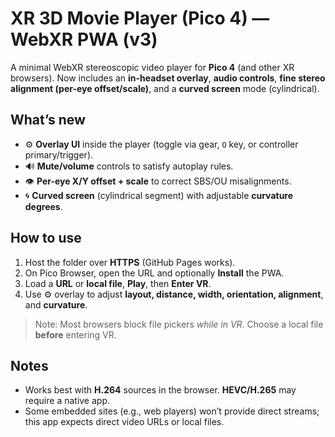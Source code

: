 # XR 3D Movie Player (Pico 4) — WebXR PWA (v3)

A minimal WebXR stereoscopic video player for **Pico 4** (and other XR browsers).
Now includes an **in-headset overlay**, **audio controls**, **fine stereo alignment (per-eye offset/scale)**, and a **curved screen** mode (cylindrical).

## What’s new
- ⚙️ **Overlay UI** inside the player (toggle via gear, `O` key, or controller primary/trigger).
- 🔊 **Mute/volume** controls to satisfy autoplay rules.
- 👁️ **Per-eye X/Y offset + scale** to correct SBS/OU misalignments.
- 🌀 **Curved screen** (cylindrical segment) with adjustable **curvature degrees**.

## How to use
1. Host the folder over **HTTPS** (GitHub Pages works).  
2. On Pico Browser, open the URL and optionally **Install** the PWA.  
3. Load a **URL** or **local file**, **Play**, then **Enter VR**.  
4. Use ⚙️ overlay to adjust **layout, distance, width, orientation, alignment**, and **curvature**.

> Note: Most browsers block file pickers *while in VR*. Choose a local file **before** entering VR.

## Notes
- Works best with **H.264** sources in the browser. **HEVC/H.265** may require a native app.
- Some embedded sites (e.g., web players) won’t provide direct streams; this app expects direct video URLs or local files.
